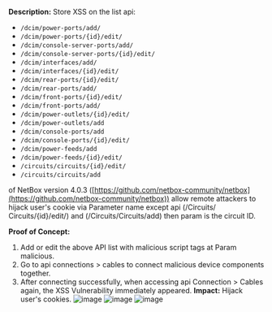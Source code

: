 **Description:**
Store XSS on the list api:
- `/dcim/power-ports/add/`
- `/dcim/power-ports/{id}/edit/`
- `/dcim/console-server-ports/add/`
- `/dcim/console-server-ports/{id}/edit/`
- `/dcim/interfaces/add/`
- `/dcim/interfaces/{id}/edit/`
- `/dcim/rear-ports/{id}/edit/`
- `/dcim/rear-ports/add/`
- `/dcim/front-ports/{id}/edit/`
- `/dcim/front-ports/add/`
- `/dcim/power-outlets/{id}/edit/`
- `/dcim/power-outlets/add`
- `/dcim/console-ports/add`
- `/dcim/console-ports/{id}/edit/`
- `/dcim/power-feeds/add`
- `/dcim/power-feeds/{id}/edit/`
- `/circuits/circuits/{id}/edit/`
- `/circuits/circuits/add`


of NetBox version 4.0.3 ([https://github.com/netbox-community/netbox](https://github.com/netbox-community/netbox)) allow remote attackers to hijack user's cookie via Parameter name except api (/Circuits/ Circuits/{id}/edit/)
and (/Circuits/Circuits/add) then param is the circuit ID.

**Proof of Concept:**

1. Add or edit the above API list with malicious script tags at Param malicious.
2. Go to api connections > cables to connect malicious device components together.
3. After connecting successfully, when accessing api Connection > Cables again, the XSS Vulnerability immediately appeared.
**Impact:**
Hijack user's cookies.
![image](https://github.com/minhquan202/Vuln-Netbox/assets/89106168/36f5d549-87bd-4f8f-91ea-140078e5a3dd)
![image](https://github.com/minhquan202/Vuln-Netbox/assets/89106168/25ec0136-4e4e-4c2e-84b8-9367c27aac2c)
![image](https://github.com/minhquan202/Vuln-Netbox/assets/89106168/07c12038-c91c-45a5-b52a-6163d374d2ce)
